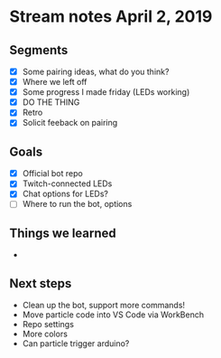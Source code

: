 # Stream notes April 2, 2019

## Segments

- [x] Some pairing ideas, what do you think?
- [x] Where we left off
- [x] Some progress I made friday (LEDs working)
- [x] DO THE THING
- [x] Retro
- [x] Solicit feeback on pairing

## Goals

- [x] Official bot repo
- [x] Twitch-connected LEDs
- [x] Chat options for LEDs?
- [ ] Where to run the bot, options

## Things we learned

-

## Next steps

- Clean up the bot, support more commands!
- Move particle code into VS Code via WorkBench
- Repo settings
- More colors
- Can particle trigger arduino?
